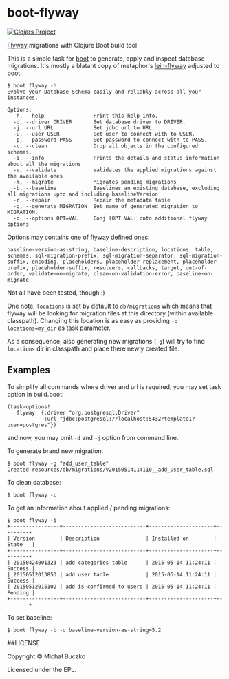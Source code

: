 # boot-flyway
[![Clojars Project](http://clojars.org/mbuczko/boot-flyway/latest-version.svg)](http://clojars.org/mbuczko/boot-flyway)

[Flyway](http://flywaydb.org/) migrations with Clojure Boot build tool

This is a simple task for [boot](https://github.com/boot-clj/boot) to generate, apply and inspect database migrations.
It's mostly a blatant copy of metaphor's [lein-flyway](https://github.com/metaphor/lein-flyway) adjusted to boot.

    $ boot flyway -h
    Evolve your Database Schema easily and reliably across all your instances.

    Options:
      -h, --help                Print this help info.
      -d, --driver DRIVER       Set database driver to DRIVER.
      -j, --url URL             Set jdbc url to URL.
      -u, --user USER           Set user to connect with to USER.
      -p, --password PASS       Set password to connect with to PASS.
      -c, --clean               Drop all objects in the configured schemas.
      -i, --info                Prints the details and status information about all the migrations
      -v, --validate            Validates the applied migrations against the available ones
      -m, --migrate             Migrates pending migrations
      -b, --baseline            Baselines an existing database, excluding all migrations upto and including baselineVersion
      -r, --repair              Repair the metadata table
      -g, --generate MIGRATION  Set name of generated migration to MIGRATION.
      -o, --options OPT=VAL     Conj [OPT VAL] onto additional flyway options
      
Options may contains one of flyway defined ones:

    baseline-version-as-string, baseline-description, locations, table, schemas, sql-migration-prefix, sql-migration-separator, sql-migration-suffix, encoding, placeholders, placeholder-replacement, placeholder-prefix, placeholder-suffix, resolvers, callbacks, target, out-of-order, validate-on-migrate, clean-on-validation-error, baseline-on-migrate
    
Not all have been tested, though :)

One note, ```locations``` is set by default to ```db/migrations``` which means that flyway will be looking for migration files at this directory (within available classpath). Changing this location is as easy as providing ```-o locations=my_dir``` as task parameter. 

As a consequence, also generating new migrations (```-g```) will try to find ```locations``` dir in classpath and place there newly created file.

## Examples

To simplify all commands where driver and url is required, you may set task option in build.boot:

    (task-options!
       flyway  {:driver "org.postgresql.Driver"
                :url "jdbc:postgresql://localhost:5432/template1?user=postgres"})
   
and now, you may omit ```-d``` and ```-j``` option from command line.

To generate brand new migration:

    $ boot flyway -g "add_user_table"
    Created resources/db/migrations/V20150514114110__add_user_table.sql

To clean database:

    $ boot flyway -c

To get an information about applied / pending migrations:

    $ boot flyway -i
    +----------------+---------------------------+---------------------+---------+
    | Version        | Description               | Installed on        | State   |
    +----------------+---------------------------+---------------------+---------+
    | 20150424001323 | add categories table      | 2015-05-14 11:24:11 | Success |
    | 20150512013853 | add user table            | 2015-05-14 11:24:11 | Success |
    | 20150512015102 | add is-confirmed to users | 2015-05-14 11:24:11 | Pending |
    +----------------+---------------------------+---------------------+---------+
    
To set baseline:

    $ boot flyway -b -o baseline-version-as-string=5.2
    

##LICENSE

Copyright © Michał Buczko

Licensed under the EPL.
